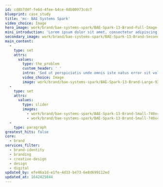 ```yaml
---
id: cd8b7d4f-fe6d-4fee-b4ce-0db00973cdc7
blueprint: case_study
title: 'mc- BAE Systems Spark'
video_choice: Image
hero_image: work/brand/bae-systems-spark/BAE-Spark-13-Brand-Full-Image-1360x768.5.jpg
mini_introduction: 'Lorem ipsum dolor sit amet, consectetur adipiscing elit, sed do eiusmod tempor incididunt ut labore et dolore magna aliqua. Ut enim ad minim veniam, quis nostrud exercitation ullamco laboris nisi ut aliquip ex ea commodo consequat.'
secondary_image: work/brand/bae-systems-spark/BAE-Spark-13-Brand-Secondary-Image-896x597.jpg
main_content:
  -
    type: set
    attrs:
      values:
        type: the_problem
        custom_header: ' '
        intro: 'Sed ut perspiciatis unde omnis iste natus error sit voluptatem accusantium doloremque laudantium, totam rem aperiam, eaque ipsa quae ab illo inventore veritatis et quasi architecto beatae vitae dicta sunt explicabo. Nemo enim ipsam voluptatem quia voluptas sit aspernatur aut odit aut fugit, sed quia consequuntur magni dolores eos qui ratione voluptatem sequi nesciunt.'
        video_choice: Image
        image: work/brand/bae-systems-spark/BAE-Spark-13-Brand-Large-927x522.jpg
  -
    type: set
    attrs:
      values:
        type: slider
        images:
          - work/brand/bae-systems-spark/BAE-Spark-13-Brand-Small-740x416.25-1.jpg
          - work/brand/bae-systems-spark/BAE-Spark-13-Brand-Small-740x416.25-2.jpg
  -
    type: paragraph
greatest_hits: false
core:
  - brand
services_filter:
  - brand-identity
  - branding
  - creative-design
  - design
  - digital
updated_by: efe46a1d-e1fe-4d33-b473-6e8d699112ed
updated_at: 1642425844
---
```

